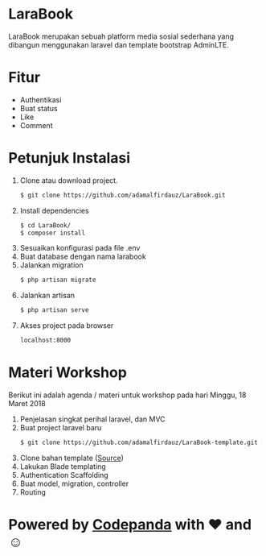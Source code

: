 # LaraBook

LaraBook merupakan sebuah platform media sosial sederhana yang dibangun menggunakan laravel dan template bootstrap AdminLTE.

# Fitur

  - Authentikasi
  - Buat status
  - Like
  - Comment

# Petunjuk Instalasi

1. Clone atau download project.
    ```sh
    $ git clone https://github.com/adamalfirdauz/LaraBook.git
    ```
2. Install dependencies
    ```sh
    $ cd LaraBook/
    $ composer install
    ```
3. Sesuaikan konfigurasi pada file .env
4. Buat database dengan nama larabook
5. Jalankan migration
    ```sh
    $ php artisan migrate
    ```
6. Jalankan artisan
    ```sh
    $ php artisan serve
    ```
7. Akses project pada browser
    ```sh
    localhost:8000
    ```


# Materi Workshop
Berikut ini adalah agenda / materi untuk workshop pada hari Minggu, 18 Maret 2018
1.  Penjelasan singkat perihal laravel, dan MVC
2.  Buat project laravel baru 
    ```sh
    $ git clone https://github.com/adamalfirdauz/LaraBook-template.git
    ```
2.  Clone bahan template ([Source](github.com/adamalfirdauz/LaraBook-template))
3.  Lakukan Blade templating
4.  Authentication Scaffolding
5.  Buat model, migration, controller
5.  Routing

# Powered by [Codepanda](https://codepanda.web.id) with &hearts; and &#9786;